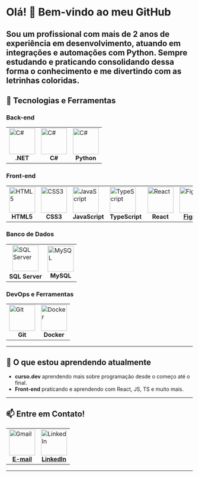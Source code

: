 # Olá! 👋 Bem-vindo ao meu GitHub

Sou um profissional com mais de 2 anos de experiência em desenvolvimento, atuando em integrações e automações com Python. Sempre estudando e praticando consolidando dessa forma o conhecimento e me divertindo com as letrinhas coloridas.
---

## 🚀 Tecnologias e Ferramentas

### Back-end
<table>
  <tr>
    <td><img alt="C#" height="70" width="70" src="https://upload.wikimedia.org/wikipedia/commons/thumb/7/7d/Microsoft_.NET_logo.svg/640px-Microsoft_.NET_logo.svg.png"><br><div align="center"><strong>.NET</strong></div></td>
    <td><img alt="C#" height="70" width="70" src="https://upload.wikimedia.org/wikipedia/commons/thumb/d/d2/C_Sharp_Logo_2023.svg/1200px-C_Sharp_Logo_2023.svg.png"><br><div align="center"><strong>C#</strong></div></td>
    <td><img alt="C#" height="70" width="70" src="https://img.icons8.com/?size=100&id=13441&format=png&color=000000"><br><div align="center"><strong>Python</strong></div></td>  
</tr>
</table>


### Front-end
<table>
  <tr>
    <td><img alt="HTML5" height="70" width="70" src="https://img.icons8.com/?size=100&id=20909&format=png&color=000000"><br><div align="center"><strong>HTML5</strong></div></td>
    <td><img alt="CSS3" height="70" width="70" src="https://img.icons8.com/?size=100&id=21278&format=png&color=000000"><br><div align="center"><strong>CSS3</strong></div></td>
    <td><img alt="JavaScript" height="70" width="70" src="https://img.icons8.com/?size=100&id=108784&format=png&color=000000"><br><div align="center"><strong>JavaScript</strong></div></td>
    <td><img alt="TypeScript" height="70" width="70" src="https://img.icons8.com/?size=100&id=nCj4PvnCO0tZ&format=png&color=000000"><br><div align="center"><strong>TypeScript</strong></div></td>
    <td><img alt="React" height="70" width="70" src="https://img.icons8.com/?size=100&id=123603&format=png&color=000000"><br><div align="center"><strong>React</strong></div></td>
    <td><a href="https://www.figma.com/@alexdejesus" target="_blank"><img alt="Figma" height="70" width="70" src="https://img.icons8.com/?size=100&id=zfHRZ6i1Wg0U&format=png&color=000000"></a><br><div align="center"><a href="https://www.figma.com/@alexdejesus" target="_blank"><strong>Figma</strong></a></div></td>
  </tr>
</table>


### Banco de Dados
<table>
  <tr>
    <td>&nbsp&nbsp<img alt="SQL Server" height="70" width="70" src="https://img.icons8.com/?size=100&id=laYYF3dV0Iew&format=png&color=000000"><br><div align="center"><strong>SQL Server</strong></div></td>
    <td><img alt="MySQL" height="70" width="70" src="https://img.icons8.com/?size=100&id=9nLaR5KFGjN0&format=png&color=000000"><br><div align="center"><strong>MySQL</strong></div></td>
</tr>
</table>


### DevOps e Ferramentas
<table>
  <tr>
    <td><img alt="Git" height="70" width="70" src="https://img.icons8.com/?size=100&id=20906&format=png&color=000000"><br><div align="center"><strong>Git</strong></div></td>
    <td><img alt="Docker" height="70" width="70" src="https://img.icons8.com/?size=100&id=22813&format=png&color=000000"><br><div align="center"><strong>Docker</strong></div></td>
</tr>
</table>


---


## 🌱 O que estou aprendendo atualmente

- **curso.dev** aprendendo mais sobre programação desde o começo até o final.
- **Front-end** praticando e aprendendo com React, JS, TS e muito mais.
---

## 📫 Entre em Contato!

<table>
  <tr>
    <td><a href="mailto:alexjesus864@gmail.com" target="_blank"><img alt="Gmail" height="70" width="70" src="https://img.icons8.com/?size=100&id=P7UIlhbpWzZm&format=png&color=000000"></a><br><div align="center"><a href="mailto:alexjesus864@gmail.com" target="_blank"><strong>E-mail</strong></a></div></td>
    <td><a href="https://www.linkedin.com/in/alexdejesusfs/" target="_blank"><img alt="LinkedIn" height="70" width="70" src="https://img.icons8.com/?size=100&id=13930&format=png&color=000000"></a><br><div align="center"><a href="https://www.linkedin.com/in/alexdejesusfs/" target="_blank"><strong>LinkedIn</strong></a></div></td>
</tr>
</table>

---

